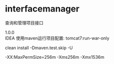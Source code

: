 # interfacemanager
查询和管理项目接口

1.0.0  
IDEA 使用maven运行项目配置:
tomcat7:run-war-only

clean install -Dmaven.test.skip -U

-XX:MaxPermSize=256m -Xms256m -Xmx1536m
